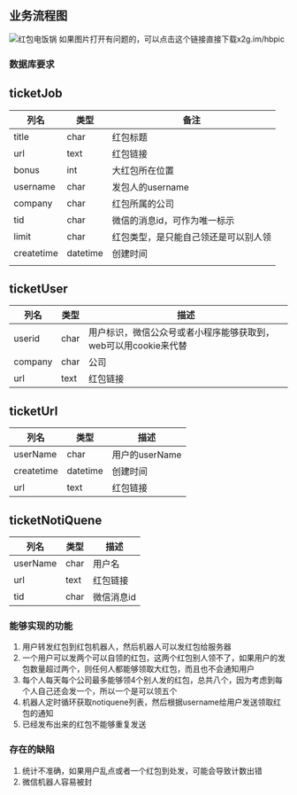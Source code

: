## 业务流程图

![红包电饭锅](https://ceshi-1255768919.cos.ap-chengdu.myqcloud.com/%E7%BA%A2%E5%8C%85%E7%94%B5%E9%A5%AD%E9%94%85.png)
如果图片打开有问题的，可以点击这个链接直接下载x2g.im/hbpic



### 数据库要求

## ticketJob

| 列名         | 类型       | 备注                 |
| ---------- | -------- | ------------------ |
| title      | char     | 红包标题               |
| url        | text     | 红包链接               |
| bonus      | int      | 大红包所在位置            |
| username   | char     | 发包人的username       |
| company    | char     | 红包所属的公司            |
| tid        | char     | 微信的消息id，可作为唯一标示    |
| limit      | char     | 红包类型，是只能自己领还是可以别人领 |
| createtime | datetime | 创建时间               |
|            |          |                    |

## ticketUser

| 列名      | 类型   | 描述                                   |
| ------- | ---- | ------------------------------------ |
| userid  | char | 用户标识，微信公众号或者小程序能够获取到，web可以用cookie来代替 |
| company | char | 公司                                   |
| url     | text | 红包链接                                 |

## ticketUrl

| 列名         | 类型       | 描述          |
| ---------- | -------- | ----------- |
| userName   | char     | 用户的userName |
| createtime | datetime | 创建时间        |
| url        | text     | 红包链接        |

## ticketNotiQuene

| 列名       | 类型   | 描述     |
| -------- | ---- | ------ |
| userName | char | 用户名    |
| url      | text | 红包链接   |
| tid      | char | 微信消息id |



### 能够实现的功能

1. 用户转发红包到红包机器人，然后机器人可以发红包给服务器
2. 一个用户可以发两个可以自领的红包，这两个红包别人领不了，如果用户的发包数量超过两个，则任何人都能够领取大红包，而且也不会通知用户
3. 每个人每天每个公司最多能够领4个别人发的红包，总共八个，因为考虑到每个人自己还会发一个，所以一个是可以领五个
4. 机器人定时循环获取notiquene列表，然后根据username给用户发送领取红包的通知
5. 已经发布出来的红包不能够重复发送

### 存在的缺陷

1. 统计不准确，如果用户乱点或者一个红包到处发，可能会导致计数出错
2. 微信机器人容易被封

